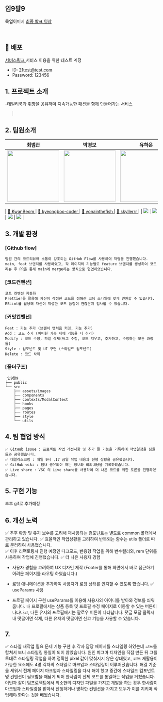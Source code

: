 ## 입9팔9
목업이미지 
<a href=""> 최종 발표 영상 </a>

<br>

## 🗼 배포
<a href=""> 서비스링크 </a>
서비스 이용을 위한 테스트 계정

- ID: 21test@test.com
- Password: 123456
  <br>

## 1. 프로젝트 소개

-데일리룩과 취향을 공유하며 지속가능한 패션을 함께 만들어가는 서비스

> <br>

## 2. 팀원소개<br>

|                                                                        최범관                                                                         |                                                                        박경보                                                                         |                                                                        유하은                                                                         |                                                                         한상헌                                                                         |
| :---------------------------------------------------------------------------------------------------------------------------------------------------: | :---------------------------------------------------------------------------------------------------------------------------------------------------: | :---------------------------------------------------------------------------------------------------------------------------------------------------: | :----------------------------------------------------------------------------------------------------------------------------------------------------: |
| <img src="https://github.com/yonainthefish/FE05-Project-Sooryen/assets/124084624/4ac018c7-f9f3-49c1-89e8-9e0523c69919.jpg" width="170" height="170"/> | <img src="https://github.com/yonainthefish/FE05-Project-Sooryen/assets/124084624/f8f06190-ece0-4a5d-ada4-d7df6cca0455.png" width="170" height="170"/> | <img src="https://github.com/yonainthefish/FE05-Project-Sooryen/assets/124084624/dac4ccc0-c4c2-4240-8e4b-067a4b2eeb7d.jpg" width="170" height="170"/> | <img src="https://github.com/yonainthefish/FE05-Project-Sooryen/assets/124084624/9d2c1f67-82c0-4d91-8bf9-09be962044f4.jpg" width="170" height="170" /> |
                                                                  
|                                                 <a href="https://github.com/KwanBeom">🔗 KwanBeom </a>                                                  |                                              <a href="https://github.com/kyeongboo-coder">🔗 kyeongboo-coder </a>                                              |                                               <a href="https://github.com/yonsinthefish">🔗 yonainthefish </a>                                               |                                                 <a href="https://github.com/Skyllerrr">🔗 skyllerrr </a>                                                  |
|                                <img src="https://img.shields.io/badge/FrontEnd-3178C6?style=plastic&logoColor=blue"/>                                 |                                <img src="https://img.shields.io/badge/FrontEnd-3178C6?style=plastic&logoColor=blue"/>                                 |                                <img src="https://img.shields.io/badge/FrontEnd-3178C6?style=plastic&logoColor=blue"/>                                 |                                 <img src="https://img.shields.io/badge/FrontEnd-3178C6?style=plastic&logoColor=blue"/>                                 |



## 3. 개발 환경<br>

### [Github flow]
 ```
팀원 간의 코드리뷰와 소통이 강조되는 GitHub Flow를 사용하여 작업을 진행했습니다.
main, feat 브랜치를 사용하였고, 각 페이지의 기능별로 feature 브랜치를 생성하여 코드리뷰 후 PR을 통해 main에 merge하는 방식으로 협업하였습니다.
```

### [코드컨벤션]
```
코트 컨벤션 자동화
Prettier를 활용해 자신이 작성한 코드를 정해진 코딩 스타일에 맞게 변환할 수 있습니다.
ESLint를 활용해 자신이 작성한 코드 품질이 괜찮은지 검사할 수 있습니다.

```

### [커밋컨벤션]
```
Feat : 기능 추가 (브랜치 맨처음 커밋, 기능 추가)
Add : 코드 추가 (어떠한 기능 내에 기능을 더 추가)
Modify : 코드 수정, 파일 삭제(버그 수정, 코드 지우고, 추가하고, 수정하는 모든 과정들)
Style : 컴포넌트 및 UI 구현 (스타일드 컴포넌트)
Delete : 코드 삭제
```


### [폴더구조]
```
 입9팔9
├── public
└── src
    ├── assets/images
    ├── components
    ├── contexts/ModalContext
    ├── hooks
    ├── pages
    ├── routes
    ├── style
    └── utils
```

## 4. 팀 협업 방식
```
✅ GitHub issue : 프로젝트 작업 개선사항 및 추가 될 기능을 기록하여 작업일정을 팀원들과 공유했습니다. 
✅ 데일리스크럼 : 매일 9시 ,17 금일 작업 내용과 진행 상황을 공유했습니다.
✅ GitHub wiki : 팀내 공유되야 하는 정보와 회의내용을 기록하였습니다.
✅ Live share : VSC 의 Live share를 사용하여 더 나은 코드를 위한 토론을 진행하였습니다.

```


## 5.  구현 기능
추후 gif로 추가예정



## 6.  개선 노력
✅ 추후 확장 및 유지 보수를 고려해 재사용되는 컴포넌트는 별도로 common 폴더에서 관리하고 있습니다. 
✅ 효율적인 작업상황을 고려하여 반복되는 함수는 utils 폴더로 따로 분리하여 사용했습니다.  
✅ 이후 리팩토링시 진행 예정인 다크모드, 반응형 작업을 위해 변수컬러와, rem 단위를 사용하여 작업에 진행했습니다. 
✅ 더 나은 사용자 경험
- 사용자 경험을 고려하여 UX 디자인 제작 (Footer를 통해 화면에서 바로 접근하기 어려운 페이지를 라우팅 하였습니다.)
- 로딩 애니메이션을 추가하여 사용자가 로딩 상태를 인지할 수 있도록 했습니다.
✅ useParams 사용

- 프로필 페이지 구현
useParams를 이용해 사용자의 아이디를 받아와 정보를 띄워줍니다. 내 프로필에서는 상품 등록 및 프로필 수정 페이지로 이동할 수 있는 버튼이 나타나고, 다른 유저의 프로필에서는 팔로우 버튼이 나타납니다.
댓글 모달 클릭시 내 댓글이면 삭제, 다른 유저의 댓글이면 신고 기능을 사용할 수 있습니다.

## 7. 
✅ 스타일 재작업 필요
문제 기능 구현 후 각자 담당 페이지를 스타일링 하였는데 코드를 합쳐서 보니 스타일링 통일이 되지 않았습니다.
원인 피그마 디자인을 직접 만든 뒤 그를 토대로 스타일링 작업을 하여 정확한 pixel 값이 맞춰지지 않은 상태였고, 코드 재활용이 가능한 요소에도 4명 각자의 스타일로 마크업과 스타일링이 이루어졌습니다.
해결 기준을 세워서 전체 페이지 마크업과 스타일링을 다시 해야 했고 중간에 스타일드 컴포넌트명 컨벤션이 필요함을 깨닫게 되어 한사람이 전체 코드를 통일하는 작업을 거쳤습니다. 이번과 같이 팀프로젝트에서 최소한의 디자인 파일을 가지고 개발을 하는 경우 한사람이 마크업과 스타일링을 맡아서 진행하거나 명확한 컨벤션을 가지고 모두가 이를 지키며 작업해야 한다는 것을 배웠습니다.
